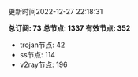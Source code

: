更新时间2022-12-27 22:18:31

**总订阅: 73**
**总节点: 1337**
**有效节点: 352**
- trojan节点: 42
- ss节点: 114
- v2ray节点: 196
